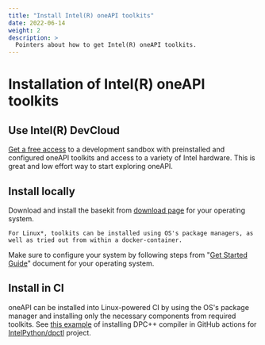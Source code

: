 ```yaml
---
title: "Install Intel(R) oneAPI toolkits"
date: 2022-06-14
weight: 2
description: >
  Pointers about how to get Intel(R) oneAPI toolkits.
---
```


# Installation of Intel(R) oneAPI toolkits

## Use Intel(R) DevCloud

[Get a free access][intel-devcloud] to a development sandbox with preinstalled and configured
oneAPI toolkits and access to a variety of Intel hardware. This is great and low effort way
to start exploring oneAPI.

## Install locally

Download and install the basekit from [download page][get-basekit] for your operating system.

```{note}
For Linux*, toolkits can be installed using OS's package managers, as well as tried out from within a docker-container.
```

Make sure to configure your system by following steps from "[Get Started Guide][get-started]"
document for your operating system.

## Install in CI

oneAPI can be installed into Linux-powered CI by using the OS's package manager and installing
only the necessary components from required toolkits.
See [this example][install-dpcpp-in-github] of installing DPC++ compiler in GitHub actions
for [IntelPython/dpctl][dpctl] project.


[intel-devcloud]: https://devcloud.intel.com/oneapi/
[get-basekit]: https://www.intel.com/content/www/us/en/developer/tools/oneapi/base-toolkit-download.html
[get-started]: https://www.intel.com/content/www/us/en/developer/tools/oneapi/base-toolkit.html#gs.3mwueb
[install-dpcpp-in-github]: https://github.com/IntelPython/dpctl/blob/1f8e4b35c3d623bd7e0d84dad32f421aef34ac0f/.github/workflows/generate-docs.yml#L18-L29
[dpctl]: https://github.com/IntelPython/dpctl